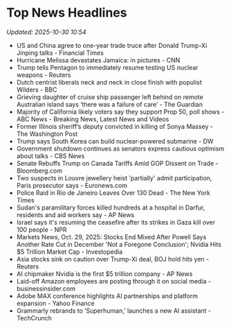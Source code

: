 # Top News Headlines

_Updated: 2025-10-30 10:54_

- US and China agree to one-year trade truce after Donald Trump-Xi Jinping talks - Financial Times
- Hurricane Melissa devastates Jamaica: in pictures - CNN
- Trump tells Pentagon to immediately resume testing US nuclear weapons - Reuters
- Dutch centrist liberals neck and neck in close finish with populist Wilders - BBC
- Grieving daughter of cruise ship passenger left behind on remote Australian island says ‘there was a failure of care’ - The Guardian
- Majority of California likely voters say they support Prop 50, poll shows - ABC News - Breaking News, Latest News and Videos
- Former Illinois sheriff’s deputy convicted in killing of Sonya Massey - The Washington Post
- Trump says South Korea can build nuclear-powered submarine - DW
- Government shutdown continues as senators express cautious optimism about talks - CBS News
- Senate Rebuffs Trump on Canada Tariffs Amid GOP Dissent on Trade - Bloomberg.com
- Two suspects in Louvre jewellery heist 'partially' admit participation, Paris prosecutor says - Euronews.com
- Police Raid in Rio de Janeiro Leaves Over 130 Dead - The New York Times
- Sudan's paramilitary forces killed hundreds at a hospital in Darfur, residents and aid workers say - AP News
- Israel says it's resuming the ceasefire after its strikes in Gaza kill over 100 people - NPR
- Markets News, Oct. 29, 2025: Stocks End Mixed After Powell Says Another Rate Cut in December 'Not a Foregone Conclusion'; Nvidia Hits $5 Trillion Market Cap - Investopedia
- Asia stocks sink on caution over Trump-Xi deal, BOJ hold hits yen - Reuters
- AI chipmaker Nvidia is the first $5 trillion company - AP News
- Laid-off Amazon employees are posting through it on social media - businessinsider.com
- Adobe MAX conference highlights AI partnerships and platform expansion - Yahoo Finance
- Grammarly rebrands to ‘Superhuman,’ launches a new AI assistant - TechCrunch